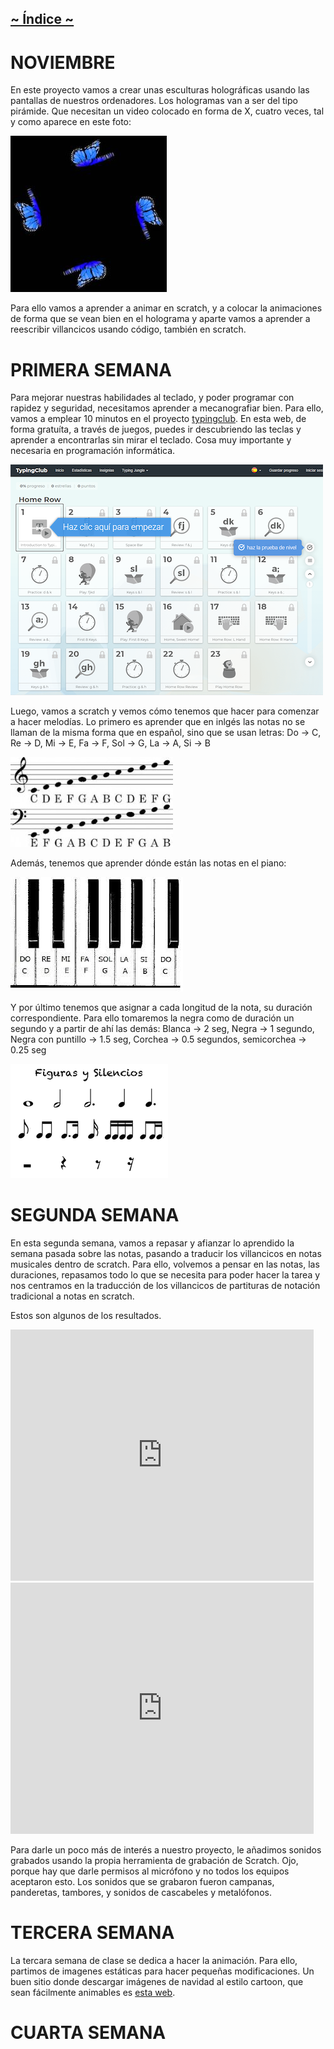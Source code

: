 ## [~ Índice ~](Indice.md)

# NOVIEMBRE
En este proyecto vamos a crear unas esculturas holográficas usando las pantallas de nuestros ordenadores. 
Los hologramas van a ser del tipo pirámide. Que necesitan un video colocado en forma de X, cuatro veces, tal y como aparece en este foto:

![holograma-ejemplo](imagenes/noviembre/holograma-ejemplo.jpg)

Para ello vamos a aprender a animar en scratch, y a colocar la animaciones de forma que se vean bien en el holograma y aparte vamos a aprender a reescribir villancicos usando código, también en scratch.


# PRIMERA SEMANA

Para mejorar nuestras habilidades al teclado, y poder programar con rapidez y seguridad, necesitamos aprender a mecanografiar bien. Para ello, vamos a emplear 10 minutos en el proyecto [typingclub](https://www.typingclub.com/).
En esta web, de forma gratuíta, a través de juegos, puedes ir descubriendo las teclas y aprender a encontrarlas sin mirar el teclado. Cosa muy importante y necesaria en programación informática.

![typingclub](imagenes/noviembre/typingclub.png)

Luego, vamos a scratch y vemos cómo tenemos que hacer para comenzar a hacer melodías. Lo primero es aprender que en inlgés las notas no se llaman de la misma forma que en español, sino que se usan letras: 
Do -> C, Re -> D, Mi -> E, Fa -> F, Sol -> G, La -> A, Si -> B

![notas-ingles](imagenes/noviembre/notas-ingles.jpg)

Además, tenemos que aprender dónde están las notas en el piano:

![notas-piano](imagenes/noviembre/notas-teclado.jpg)

Y por último tenemos que asignar a cada longitud de la nota, su duración correspondiente. Para ello tomaremos la negra como de duración un segundo y a partir de ahí las demás:
Blanca -> 2 seg, Negra -> 1 segundo, Negra con puntillo -> 1.5 seg, Corchea -> 0.5 segundos, semicorchea -> 0.25 seg

![notas-piano](imagenes/noviembre/figuras.png)

# SEGUNDA SEMANA

En esta segunda semana, vamos a repasar y afianzar lo aprendido la semana pasada sobre las notas, pasando a traducir los villancicos en notas musicales dentro de scratch. Para ello, volvemos a pensar en las notas, las duraciones, repasamos todo lo que se necesita para poder hacer la tarea y nos centramos en la traducción de los villancicos de partituras de notación tradicional a notas en scratch.

Estos son algunos de los resultados.

<iframe src="https://scratch.mit.edu/projects/194661967/embed" allowtransparency="true" width="485" height="402" frameborder="0" scrolling="no" allowfullscreen></iframe>

<iframe src="https://scratch.mit.edu/projects/275308608/embed" allowtransparency="true" width="485" height="402" frameborder="0" scrolling="no" allowfullscreen></iframe>

Para darle un poco más de interés a nuestro proyecto, le añadimos sonidos grabados usando la propia herramienta de grabación de Scratch. Ojo, porque hay que darle permisos al micrófono y no todos los equipos aceptaron esto. 
Los sonidos que se grabaron fueron campanas, panderetas, tambores, y sonidos de cascabeles y metalófonos.

# TERCERA SEMANA

La tercara semana de clase se dedica a hacer la animación. Para ello, partimos de imagenes estáticas para hacer pequeñas modificaciones. Un buen sitio donde descargar imágenes de navidad al estilo cartoon, que sean fácilmente animables es [esta web](http://clipart-library.com/christmas-cartoon-images-free.html).

# CUARTA SEMANA